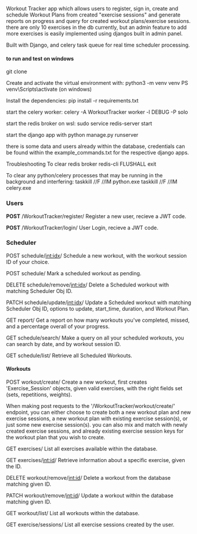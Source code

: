 Workout Tracker app which allows users to register, sign in, create and schedule Workout Plans from created "exercise sessions" and generate reports on progress and query for created workout plans/exercise sessions.
there are only 10 exercises in the db currently, but an admin feature to add more exercises is easily implemented using djangos built in admin panel. 

Built with Django, and celery task queue for real time scheduler processing.

#### **to run and test on windows** 

git clone 

Create and activate the virtual environment with:
python3 -m venv venv
PS venv\Scripts\activate (on windows)

Install the dependencies:
pip install -r requirements.txt 

start the celery worker:
celery -A WorkoutTracker worker -l DEBUG -P solo

start the redis broker on wsl:
sudo service redis-server start

start the django app with 
python manage.py runserver

there is some data and users already within the database, credentials can be found within the example_commands.txt for the respective django apps.

Troubleshooting
To clear redis broker
redis-cli
FLUSHALL
exit

To clear any python/celery processes that may be running in the background and interfering:
taskkill //F //IM python.exe
taskkill //F //IM celery.exe

### **Users**

**POST** /WorkoutTracker/register/ 
Register a new user, recieve a JWT code.

**POST** /WorkoutTracker/login/ 
User Login, recieve a JWT code.


### **Scheduler**

POST schedule/<int:idx>/ 
Schedule a new workout, with the workout session ID of your choice.

POST schedule/
Mark a scheduled workout as pending.

DELETE schedule/remove/<int:idx>/
Delete a Scheduled workout with matching Scheduler Obj ID.

PATCH schedule/update/<int:idx>/
Update a Scheduled workout with matching Scheduler Obj ID, options to update, start_time, duration, and Workout Plan.

GET report/
Get a report on how many workouts you've completed, missed, and a percentage overall of your progress.

GET schedule/search/
Make a query on all your scheduled workouts, you can search by date, and by workout session ID.

GET schedule/list/
Retrieve all Scheduled Workouts.


#### **Workouts**

POST workout/create/
Create a new workout, first creates 'Exercise_Session' objects, given valid exercises, with the right fields set (sets, repetitions, weights).

When making post requests to the '/WorkoutTracker/workout/create/' endpoint, you can either choose to create both a new workout plan and new exercise sessions, a new workout plan with existing exercise session(s), or just some new exercise session(s).
you can also mix and match with newly created exercise sessions, and already existing exercise session keys for the workout plan that you wish to create.

 

GET exercises/
List all exercises available within the database.

GET exercises/<int:id>/
Retrieve information about a specific exercise, given the ID.

DELETE workout/remove/<int:id>/
Delete a workout from the database matching given ID.

PATCH workout/remove/<int:id>/
Update a workout within the database matching given ID.

GET workout/list/
List all workouts within the database.

GET exercise/sessions/
List all exercise sessions created by the user.
